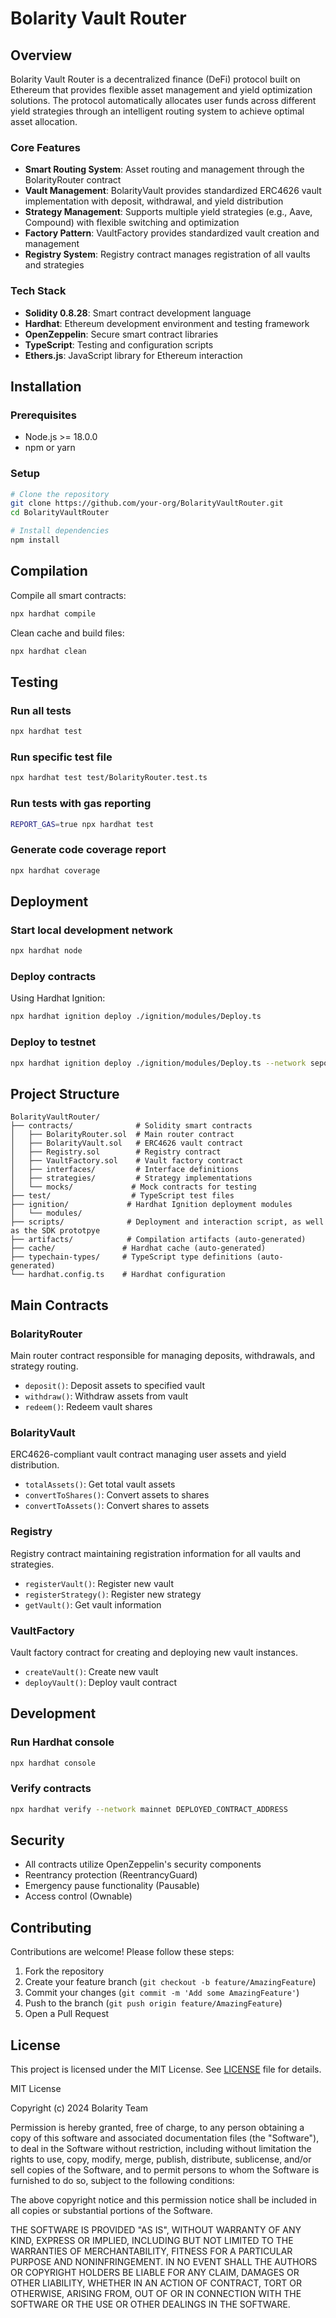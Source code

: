 # Bolarity Vault Router

## Overview

Bolarity Vault Router is a decentralized finance (DeFi) protocol built on Ethereum that provides flexible asset management and yield optimization solutions. The protocol automatically allocates user funds across different yield strategies through an intelligent routing system to achieve optimal asset allocation.

### Core Features

- **Smart Routing System**: Asset routing and management through the BolarityRouter contract
- **Vault Management**: BolarityVault provides standardized ERC4626 vault implementation with deposit, withdrawal, and yield distribution
- **Strategy Management**: Supports multiple yield strategies (e.g., Aave, Compound) with flexible switching and optimization
- **Factory Pattern**: VaultFactory provides standardized vault creation and management
- **Registry System**: Registry contract manages registration of all vaults and strategies

### Tech Stack

- **Solidity 0.8.28**: Smart contract development language
- **Hardhat**: Ethereum development environment and testing framework
- **OpenZeppelin**: Secure smart contract libraries
- **TypeScript**: Testing and configuration scripts
- **Ethers.js**: JavaScript library for Ethereum interaction

## Installation

### Prerequisites

- Node.js >= 18.0.0
- npm or yarn

### Setup

```bash
# Clone the repository
git clone https://github.com/your-org/BolarityVaultRouter.git
cd BolarityVaultRouter

# Install dependencies
npm install
```

## Compilation

Compile all smart contracts:

```bash
npx hardhat compile
```

Clean cache and build files:

```bash
npx hardhat clean
```

## Testing

### Run all tests

```bash
npx hardhat test
```

### Run specific test file

```bash
npx hardhat test test/BolarityRouter.test.ts
```

### Run tests with gas reporting

```bash
REPORT_GAS=true npx hardhat test
```

### Generate code coverage report

```bash
npx hardhat coverage
```

## Deployment

### Start local development network

```bash
npx hardhat node
```

### Deploy contracts

Using Hardhat Ignition:

```bash
npx hardhat ignition deploy ./ignition/modules/Deploy.ts
```

### Deploy to testnet

```bash
npx hardhat ignition deploy ./ignition/modules/Deploy.ts --network sepolia
```

## Project Structure

```
BolarityVaultRouter/
├── contracts/              # Solidity smart contracts
│   ├── BolarityRouter.sol  # Main router contract
│   ├── BolarityVault.sol   # ERC4626 vault contract
│   ├── Registry.sol        # Registry contract
│   ├── VaultFactory.sol    # Vault factory contract
│   ├── interfaces/         # Interface definitions
│   ├── strategies/         # Strategy implementations
│   └── mocks/             # Mock contracts for testing
├── test/                  # TypeScript test files
├── ignition/             # Hardhat Ignition deployment modules
│   └── modules/
├── scripts/              # Deployment and interaction script, as well as the SDK prototpye
├── artifacts/            # Compilation artifacts (auto-generated)
├── cache/               # Hardhat cache (auto-generated)
├── typechain-types/     # TypeScript type definitions (auto-generated)
└── hardhat.config.ts    # Hardhat configuration
```

## Main Contracts

### BolarityRouter

Main router contract responsible for managing deposits, withdrawals, and strategy routing.

- `deposit()`: Deposit assets to specified vault
- `withdraw()`: Withdraw assets from vault
- `redeem()`: Redeem vault shares

### BolarityVault

ERC4626-compliant vault contract managing user assets and yield distribution.

- `totalAssets()`: Get total vault assets
- `convertToShares()`: Convert assets to shares
- `convertToAssets()`: Convert shares to assets

### Registry

Registry contract maintaining registration information for all vaults and strategies.

- `registerVault()`: Register new vault
- `registerStrategy()`: Register new strategy
- `getVault()`: Get vault information

### VaultFactory

Vault factory contract for creating and deploying new vault instances.

- `createVault()`: Create new vault
- `deployVault()`: Deploy vault contract

## Development

### Run Hardhat console

```bash
npx hardhat console
```

### Verify contracts

```bash
npx hardhat verify --network mainnet DEPLOYED_CONTRACT_ADDRESS
```

## Security

- All contracts utilize OpenZeppelin's security components
- Reentrancy protection (ReentrancyGuard)
- Emergency pause functionality (Pausable)
- Access control (Ownable)

## Contributing

Contributions are welcome! Please follow these steps:

1. Fork the repository
2. Create your feature branch (`git checkout -b feature/AmazingFeature`)
3. Commit your changes (`git commit -m 'Add some AmazingFeature'`)
4. Push to the branch (`git push origin feature/AmazingFeature`)
5. Open a Pull Request

## License

This project is licensed under the MIT License. See [LICENSE](LICENSE) file for details.

MIT License

Copyright (c) 2024 Bolarity Team

Permission is hereby granted, free of charge, to any person obtaining a copy
of this software and associated documentation files (the "Software"), to deal
in the Software without restriction, including without limitation the rights
to use, copy, modify, merge, publish, distribute, sublicense, and/or sell
copies of the Software, and to permit persons to whom the Software is
furnished to do so, subject to the following conditions:

The above copyright notice and this permission notice shall be included in all
copies or substantial portions of the Software.

THE SOFTWARE IS PROVIDED "AS IS", WITHOUT WARRANTY OF ANY KIND, EXPRESS OR
IMPLIED, INCLUDING BUT NOT LIMITED TO THE WARRANTIES OF MERCHANTABILITY,
FITNESS FOR A PARTICULAR PURPOSE AND NONINFRINGEMENT. IN NO EVENT SHALL THE
AUTHORS OR COPYRIGHT HOLDERS BE LIABLE FOR ANY CLAIM, DAMAGES OR OTHER
LIABILITY, WHETHER IN AN ACTION OF CONTRACT, TORT OR OTHERWISE, ARISING FROM,
OUT OF OR IN CONNECTION WITH THE SOFTWARE OR THE USE OR OTHER DEALINGS IN THE
SOFTWARE.
